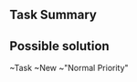 ## Task Summary
<!--- Provide a general summary for the task -->

## Possible solution 
<!--- Not obligatory, quick brainstorm for possible implementation/sollution use @user to mention a specific user-->

~Task ~New ~"Normal Priority"
